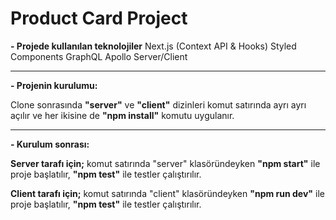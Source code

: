 # Product Card Project

**- Projede kullanılan teknolojiler**
Next.js (Context API & Hooks)
Styled Components
GraphQL
Apollo Server/Client

------------



**- Projenin kurulumu:**

Clone sonrasında **"server"** ve **"client"** dizinleri komut satırında ayrı ayrı açılır ve her ikisine de **"npm install"** komutu uygulanır.

------------



**- Kurulum sonrası:**

**Server tarafı için;** komut satırında "server" klasöründeyken **"npm start"** ile proje başlatılır, **"npm test"** ile testler çalıştırılır.

**Client tarafı için;** komut satırında "client" klasöründeyken **"npm run dev"** ile proje başlatılır, **"npm test"** ile testler çalıştırılır.
